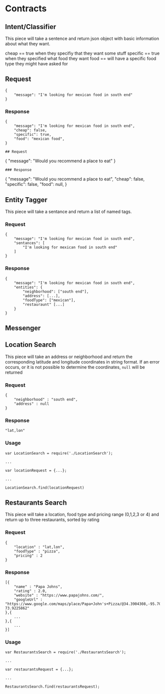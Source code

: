 # Contracts

## Intent/Classifier
This piece will take a sentence and return json object with basic information 
about what they want. 

cheap == true when they specifiy that they want some stuff
specific == true when they specified what food they want
food == will have a specific food type they might have asked for

## Request
```
{
	"message": "I'm looking for mexican food in south end"
}
```
### Response
```
{
	"message": "I'm looking for mexican food in south end",
	"cheap": false,
    "specific": true,
    "food": "mexican food",
}

## Request
```
{
	"message": "Would you recommend a place to eat"
}
```
### Response
```
{
	"message": "Would you recommend a place to eat",
	"cheap": false,
    "specific": false,
    "food": null,
}

## Entity Tagger

This piece will take a sentance and return a list of named tags.

### Request
```
{
	"message": "I'm looking for mexican food in south end",
	"sentances": [
		"I'm looking for mexican food in south end"
	]
}
```

### Response
```
{
	"message": "I'm looking for mexican food in south end",
	"entities": {
		"neighborhood": ["south end"],
		"address": [...],
		"foodType": ["mexican"],
		"restauraunt" [...]
	}
}
```


## Messenger

## Location Search

This piece will take an address or neighborhood and return the corresponding latitude and longitude coordinates in string format.
If an error occurs, or it is not possible to determine the coordinates, `null` will be returned

### Request
```
{
	"neighborhood" : "south end",
	"address" : null
}
```

### Response
```
"lat,lon"
```

### Usage

```
var LocationSearch = require('./LocationSearch');

...

var locationRequest = {...};

...

LocationSearch.find(locationRequest)
```

## Restaurants Search

This piece will take a location, food type and pricing range (0,1,2,3 or 4) and return up to three restaurants, sorted by rating

### Request
```
{
	"location" : "lat,lon",
	"foodType" : "pizza",
	"pricing" : 2
}
```

### Response
```
[{
	"name" : "Papa Johns",
	"rating" : 2.0,
	"website" : "https://www.papajohns.com/",
	"googleUrl" : "https://www.google.com/maps/place/Papa+John's+Pizza/@34.3904308,-95.7067308,4z/data=!4m8!1m2!2m1!1spapa+johns!3m4!1s0x89c25c885de75af9:0xde14a07dc3c1a18c!8m2!3d40.6651176!4d-73.9225862"
},{
	...
},{
	...
}]
```

### Usage

```
var RestaurantsSearch = require('./RestaurantsSearch');

...

var restaurantsRequest = {...};

...

RestaurantsSearch.find(restaurantsRequest);
```
